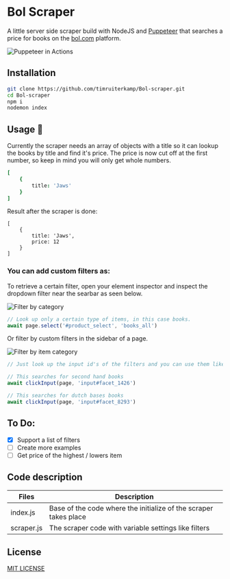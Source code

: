 # Bol Scraper
A little server side scraper build with NodeJS and [Puppeteer](https://github.com/GoogleChrome/puppeteer) that searches a price for books on the [bol.com](https://bol.com) platform.

![Puppeteer in Actions](https://github.com/timruiterkamp/bol-scraper/blob/master/puppeteer.png) 

## Installation
```bash
git clone https://github.com/timruiterkamp/Bol-scraper.git  
cd Bol-scraper  
npm i
nodemon index
```

## Usage 🚀
Currently the scraper needs an array of objects with a title so it can lookup the books by title and find it's price. The price is now cut off at the first number, so keep in mind you will only get whole numbers.

```J
[
    { 
        title: 'Jaws'
    }
]
```
Result after the scraper is done:
```Js
[ 
    { 
        title: 'Jaws', 
        price: 12 
    }
]
```

### You can add custom filters as:

  
To retrieve a certain filter, open your element inspector and inspect the dropdown filter near the searbar as seen below.
  
![Filter by category](https://github.com/timruiterkamp/bol-scraper/blob/master/searchbar.png) 
  
``` Javascript 
// Look up only a certain type of items, in this case books.
await page.select('#product_select', 'books_all')

```

  
Or filter by custom filters in the sidebar of a page.
  
![Filter by item category](https://github.com/timruiterkamp/bol-scraper/blob/master/filter.png) 

```Javascript
// Just look up the input id's of the filters and you can use them like this:

// This searches for second hand books
await clickInput(page, 'input#facet_1426')

// This searches for dutch bases books
await clickInput(page, 'input#facet_8293')
```

## To Do: 
- [X] Support a list of filters
- [ ] Create more examples 
- [ ] Get price of the highest / lowers item

## Code description
| Files   |      Description      |
|----------|-------------|
| index.js |  Base of the code where the initialize of the scraper takes place|
| scraper.js |  The scraper code with variable settings like filters  |


## License
[MIT LICENSE](license.txt)